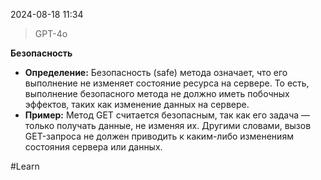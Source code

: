  2024-08-18 11:34

>GPT-4o

**Безопасность**

- **Определение:** Безопасность (safe) метода означает, что его выполнение не изменяет состояние ресурса на сервере. То есть, выполнение безопасного метода не должно иметь побочных эффектов, таких как изменение данных на сервере.
- **Пример:** Метод GET считается безопасным, так как его задача — только получать данные, не изменяя их. Другими словами, вызов GET-запроса не должен приводить к каким-либо изменениям состояния сервера или данных.


#Learn